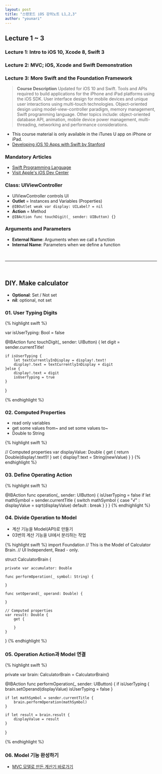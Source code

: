 ```yaml
---
layout: post
title: "스탠포드 iOS 강의노트 L1,2,3"
author: "younari"
---
```


## Lecture 1 ~ 3
### Lecture 1: Intro to iOS 10, Xcode 8, Swift 3 
### Lecture 2: MVC; iOS, Xcode and Swift Demonstration
### Lecture 3: More Swift and the Foundation Framework

> **Course Description** Updated for iOS 10 and Swift. Tools and APIs required to build applications for the iPhone and iPad platforms using the iOS SDK. User interface design for mobile devices and unique user interactions using multi-touch technologies. Object-oriented design using model-view-controller paradigm, memory management, Swift programming language. Other topics include: object-oriented database API, animation, mobile device power management, multi-threading, networking and performance considerations.

- This course material is only available in the iTunes U app on iPhone or iPad.
- [Developing iOS 10 Apps with Swift
by Stanford](https://itunes.apple.com/us/course/developing-ios-10-apps-with-swift/id1198467120)

### Mandatory Articles
- [Swift Programming Language](https://developer.apple.com/swift/)
- [Visit Apple's iOS Dev Center](https://developer.apple.com/)



### Class: UIViewController
- UIViewController controls UI
- **Outlet** = Instances and Variables (Properties)
- `@IBOutlet weak var display: UILabel? = nil`
- **Action** = Method
- `@IBAction func touchDigit(_ sender: UIButton) {}`


### Arguments and Parameters
- **External Name**: Arguments when we call a function
- **Internal Name**: Parameters when we define a function

<br>
<hr>
<br>

## DIY. Make calculator
- **Optional**: Set / Not set
- **nil**: optional, not set


### 01. User Typing Digits

{% highlight swift %}

var isUserTyping: Bool = false
    
@IBAction func touchDigit(_ sender: UIButton) {
    let digit = sender.currentTitle!
    
    if isUserTyping {
        let textCurrentlyInDisplay = display!.text!
        display!.text = textCurrentlyInDisplay + digit
    }else {
        display!.text = digit
        isUserTyping = true
    }
}

{% endhighlight %}


### 02. Computed Properties
- read only variables
- get some values from~ and set some values to~
- Double to String


{% highlight swift %}

// Computed properties
var displayValue: Double {
    get {
        return Double(display!.text!)!
    }
    set {
        display?.text = String(newValue)
    }
}
{% endhighlight %}


### 03. Define Operating Action
{% highlight swift %}

@IBAction func operation(_ sender: UIButton) {
    isUserTyping = false
    if let mathSymbol = sender.currentTitle {
        switch mathSymbol {
        case "√" :
            displayValue = sqrt(displayValue)
        default :
            break
        }
    }
}
{% endhighlight %}


### 04. Divide Operation to Model
- 계산 기능을 Model(API)로 만들기
- 03번의 계산 기능을 UI에서 분리하는 작업

{% highlight swift %}
import Foundation
//  This is the Model of Calculator Brain.
//  UI Independent, Read - only.

struct CalculatorBrain {
    
    private var accumulator: Double
    
    func performOperation(_ symbol: String) {
  
    }
    
    func setOperand(_ operand: Double) {
      
    }
    
    // Computed properties
    var result: Double {
        get {
            
        }
    }
}
{% endhighlight %}


### 05. Operation Action과 Model 연결

{% highlight swift %}

private var brain: CalculatorBrain = CalculatorBrain()

@IBAction func performOperation(_ sender: UIButton) {
    if isUserTyping {
        brain.setOperand(displayValue)
        isUserTyping = false
    }
    
    if let mathSymbol = sender.currentTitle {
        brain.performOperation(mathSymbol)
    }
    
    if let result = brain.result {
        displayValue = result
    }
}
    
{% endhighlight %}


### 06. Model 기능 완성하기
- [MVC 모델로 만든 계산기 바로가기](https://younari.github.io/2017-09-15/Calculator_05)